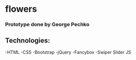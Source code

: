 # flowers
### Prototype done by George Pechko
## Technologies:
-HTML
-CSS
-Bootstrap
-jQuery
-Fancybox
-Swiper Slider JS
